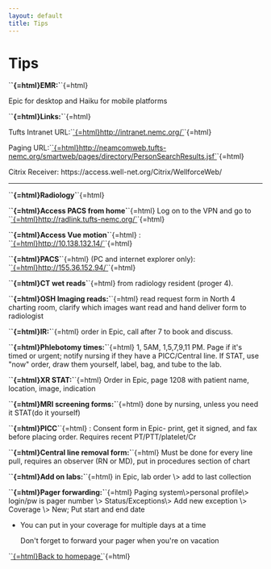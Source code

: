 ```yaml
---
layout: default
title: Tips
---
```

<h1>
Tips
</h1>
<p>
`<strong>`{=html}EMR:`</strong>`{=html}
</p>
<p>
Epic for desktop and Haiku for mobile platforms
</p>
<p>
`<strong>`{=html}Links:`</strong>`{=html}
</p>
<p>
Tufts Intranet URL:`<a href="http://intranet.nemc.org/">`{=html}http://intranet.nemc.org/`</a>`{=html}
</p>
<p>
Paging URL:`<a href="http://neamcomweb.tufts-
nemc.org/smartweb/pages/directory/PersonSearchResults.jsf">`{=html}http://neamcomweb.tufts-
nemc.org/smartweb/pages/directory/PersonSearchResults.jsf`</a>`{=html}
</p>
<p>
Citrix Receiver: https://access.well-net.org/Citrix/WellforceWeb/
</p>
<hr />
<p>
`<strong>`{=html}Radiology`</strong>`{=html}
</p>
<p>
`<strong>`{=html}Access PACS from home`</strong>`{=html} Log on to the VPN and go to `<a href="http://radlink.tufts-nemc.org/">`{=html}http://radlink.tufts-nemc.org/`</a>`{=html}
</p>
<p>
`<strong>`{=html}Access Vue motion`</strong>`{=html} : `<a href="http://10.138.132.14/">`{=html}http://10.138.132.14/`</a>`{=html}
</p>
<p>
`<strong>`{=html}PACS`</strong>`{=html} (PC and internet explorer only): `<a href="http://155.36.152.94/">`{=html}http://155.36.152.94/`</a>`{=html}
</p>
<p>
`<strong>`{=html}CT wet reads`</strong>`{=html} from radiology resident (proger 4).
</p>
<p>
`<strong>`{=html}OSH Imaging reads:`</strong>`{=html} read request form in North 4 charting room, clarify which images want read
and hand deliver form to radiologist
</p>
<p>
`<strong>`{=html}IR:`</strong>`{=html} order in Epic, call after 7 to book and discuss.
</p>
<p>
`<strong>`{=html}Phlebotomy times:`</strong>`{=html} 1, 5AM, 1,5,7,9,11 PM. Page if it's timed or urgent; notify nursing if
they have a PICC/Central line. If STAT, use "now" order, draw them yourself, label, bag, and tube to
the lab.
</p>
<p>
`<strong>`{=html}XR STAT:`</strong>`{=html} Order in Epic, page 1208 with patient name, location, image, indication
</p>
<p>
`<strong>`{=html}MRI screening forms:`</strong>`{=html} done by nursing, unless you need it STAT(do it yourself)
</p>
<p>
`<strong>`{=html}PICC`</strong>`{=html} : Consent form in Epic- print, get it signed, and fax before placing order. Requires
recent PT/PTT/platelet/Cr
</p>
<p>
`<strong>`{=html}Central line removal form:`</strong>`{=html} Must be done for every line pull, requires an observer (RN or
MD), put in procedures section of chart
</p>
<p>
`<strong>`{=html}Add on labs:`</strong>`{=html} in Epic, lab order \> add to last collection
</p>
<p>
`<strong>`{=html}Pager forwarding:`</strong>`{=html} Paging system\>personal profile\> login/pw is pager number \> Status/Exceptions\>
Add new exception \> Coverage \> New; Put start and end date
</p>
<ul>
<li>
<p>
You can put in your coverage for multiple days at a time
</p>
</li>
<p>
Don't forget to forward your pager when you're on vacation
</p>
</ul>
<p>
`<a href="index.html">`{=html}Back to homepage`</a>`{=html}
</p>
